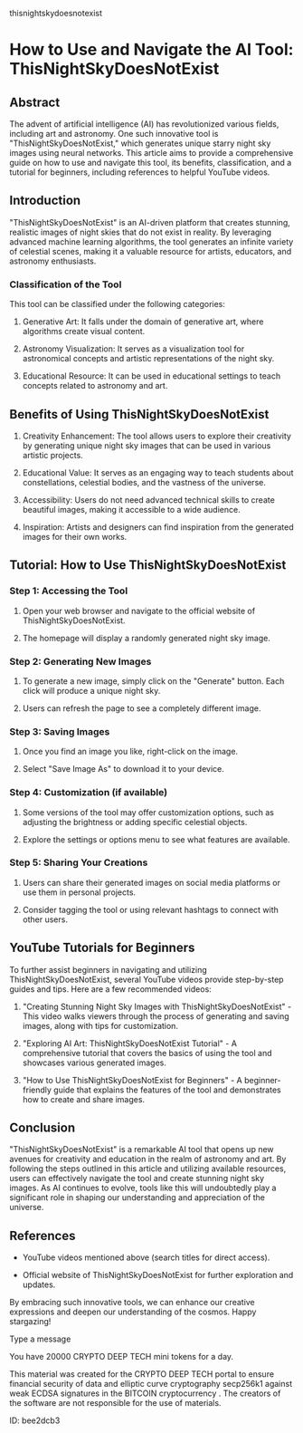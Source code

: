 thisnightskydoesnotexist
# How to Use and Navigate the AI Tool: ThisNightSkyDoesNotExist



## Abstract



The advent of artificial intelligence (AI) has revolutionized various fields, including art and astronomy. One such innovative tool is "ThisNightSkyDoesNotExist," which generates unique starry night sky images using neural networks. This article aims to provide a comprehensive guide on how to use and navigate this tool, its benefits, classification, and a tutorial for beginners, including references to helpful YouTube videos.



## Introduction



"ThisNightSkyDoesNotExist" is an AI-driven platform that creates stunning, realistic images of night skies that do not exist in reality. By leveraging advanced machine learning algorithms, the tool generates an infinite variety of celestial scenes, making it a valuable resource for artists, educators, and astronomy enthusiasts.



### Classification of the Tool



This tool can be classified under the following categories:



1. Generative Art: It falls under the domain of generative art, where algorithms create visual content.

2. Astronomy Visualization: It serves as a visualization tool for astronomical concepts and artistic representations of the night sky.

3. Educational Resource: It can be used in educational settings to teach concepts related to astronomy and art.



## Benefits of Using ThisNightSkyDoesNotExist



1. Creativity Enhancement: The tool allows users to explore their creativity by generating unique night sky images that can be used in various artistic projects.

2. Educational Value: It serves as an engaging way to teach students about constellations, celestial bodies, and the vastness of the universe.

3. Accessibility: Users do not need advanced technical skills to create beautiful images, making it accessible to a wide audience.

4. Inspiration: Artists and designers can find inspiration from the generated images for their own works.



## Tutorial: How to Use ThisNightSkyDoesNotExist



### Step 1: Accessing the Tool



1. Open your web browser and navigate to the official website of ThisNightSkyDoesNotExist.

2. The homepage will display a randomly generated night sky image.



### Step 2: Generating New Images



1. To generate a new image, simply click on the "Generate" button. Each click will produce a unique night sky.

2. Users can refresh the page to see a completely different image.



### Step 3: Saving Images



1. Once you find an image you like, right-click on the image.

2. Select "Save Image As" to download it to your device.



### Step 4: Customization (if available)



1. Some versions of the tool may offer customization options, such as adjusting the brightness or adding specific celestial objects.

2. Explore the settings or options menu to see what features are available.



### Step 5: Sharing Your Creations



1. Users can share their generated images on social media platforms or use them in personal projects.

2. Consider tagging the tool or using relevant hashtags to connect with other users.



## YouTube Tutorials for Beginners



To further assist beginners in navigating and utilizing ThisNightSkyDoesNotExist, several YouTube videos provide step-by-step guides and tips. Here are a few recommended videos:



1. "Creating Stunning Night Sky Images with ThisNightSkyDoesNotExist" - This video walks viewers through the process of generating and saving images, along with tips for customization.

2. "Exploring AI Art: ThisNightSkyDoesNotExist Tutorial" - A comprehensive tutorial that covers the basics of using the tool and showcases various generated images.

3. "How to Use ThisNightSkyDoesNotExist for Beginners" - A beginner-friendly guide that explains the features of the tool and demonstrates how to create and share images.



## Conclusion



"ThisNightSkyDoesNotExist" is a remarkable AI tool that opens up new avenues for creativity and education in the realm of astronomy and art. By following the steps outlined in this article and utilizing available resources, users can effectively navigate the tool and create stunning night sky images. As AI continues to evolve, tools like this will undoubtedly play a significant role in shaping our understanding and appreciation of the universe.



## References



- YouTube videos mentioned above (search titles for direct access).

- Official website of ThisNightSkyDoesNotExist for further exploration and updates.



By embracing such innovative tools, we can enhance our creative expressions and deepen our understanding of the cosmos. Happy stargazing!



Type a message

You have 20000 CRYPTO DEEP TECH mini tokens for a day.


This material was created for the  CRYPTO DEEP TECH portal  to ensure financial security of data and elliptic curve cryptography  secp256k1 against weak ECDSA  signatures   in the  BITCOIN cryptocurrency . The creators of the software are not responsible for the use of materials.

 ID: bee2dcb3
